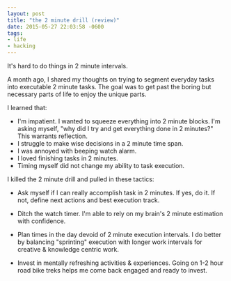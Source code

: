 ```yaml
---
layout: post
title: "the 2 minute drill (review)"
date: 2015-05-27 22:03:58 -0600
tags:
- life
- hacking
---
```


It's hard to do things in 2 minute intervals.

<!--more-->

A month ago, I shared my thoughts on trying to segment everyday
tasks into executable 2 minute tasks. The goal was to get past
the boring but necessary parts of life to enjoy the unique parts.

I learned that:

- I'm impatient. I wanted to squeeze everything into 2 minute
blocks. I'm asking myself, "why did I try and get everything done in 2
minutes?" This warrants reflection.
- I struggle to make wise decisions in a 2 minute time span.
- I was annoyed with beeping watch alarm.
- I loved finishing tasks in 2 minutes.
- Timing myself did not change my ability to task execution.


I killed the 2 minute drill and pulled in these tactics:

- Ask myself if I can really accomplish task in 2 minutes. If yes, do it.
If not, define next actions and best execution track.

- Ditch the watch timer. I'm able to rely on my brain's 2 minute
estimation with confidence.

- Plan times in the day devoid of 2 minute execution
intervals. I do better by balancing "sprinting" execution with longer
work intervals for creative & knowledge centric work.

- Invest in mentally refreshing activities & experiences. Going on 1-2
hour road bike treks helps me come back engaged and ready to invest.
